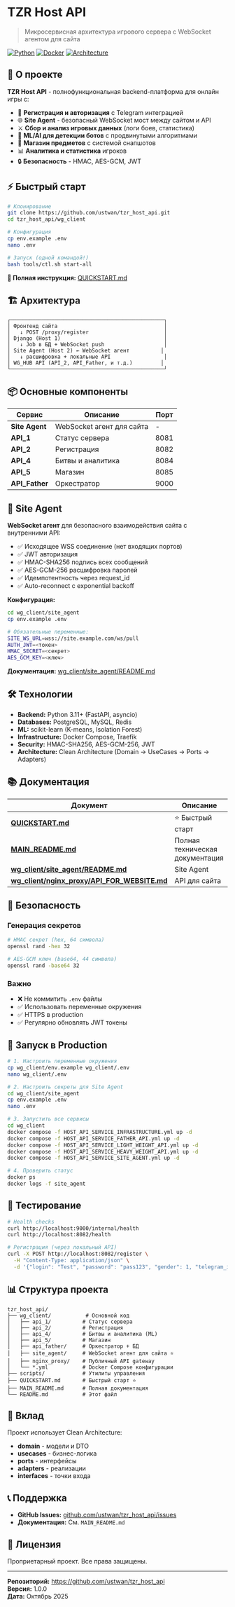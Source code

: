 # TZR Host API

> Микросервисная архитектура игрового сервера с WebSocket агентом для сайта

[![Python](https://img.shields.io/badge/python-3.11+-blue.svg)](https://www.python.org/downloads/)
[![Docker](https://img.shields.io/badge/docker-ready-brightgreen.svg)](https://www.docker.com/)
[![Architecture](https://img.shields.io/badge/architecture-clean-orange.svg)](MAIN_README.md)

## 🎯 О проекте

**TZR Host API** - полнофункциональная backend-платформа для онлайн игры с:

- 🔐 **Регистрация и авторизация** с Telegram интеграцией
- 🌐 **Site Agent** - безопасный WebSocket мост между сайтом и API
- ⚔️ **Сбор и анализ игровых данных** (логи боев, статистика)
- 🤖 **ML/AI для детекции ботов** с продвинутыми алгоритмами
- 🛒 **Магазин предметов** с системой снапшотов
- 📊 **Аналитика и статистика** игроков
- 🔒 **Безопасность** - HMAC, AES-GCM, JWT

## ⚡ Быстрый старт

```bash
# Клонирование
git clone https://github.com/ustwan/tzr_host_api.git
cd tzr_host_api/wg_client

# Конфигурация
cp env.example .env
nano .env

# Запуск (одной командой!)
bash tools/ctl.sh start-all
```

**📖 Полная инструкция:** [QUICKSTART.md](QUICKSTART.md)

## 🏗️ Архитектура

```
┌─────────────────────────────────────────────────┐
│ Фронтенд сайта                                  │
│   ↓ POST /proxy/register                        │
│ Django (Host 1)                                 │
│   ↓ Job в БД + WebSocket push                   │
│ Site Agent (Host 2) ← WebSocket агент          │
│   ↓ расшифровка + локальные API                 │
│ WG_HUB API (API_2, API_Father, и т.д.)         │
└─────────────────────────────────────────────────┘
```

## 📦 Основные компоненты

| Сервис | Описание | Порт |
|--------|----------|------|
| **Site Agent** | WebSocket агент для сайта | - |
| **API_1** | Статус сервера | 8081 |
| **API_2** | Регистрация | 8082 |
| **API_4** | Битвы и аналитика | 8084 |
| **API_5** | Магазин | 8085 |
| **API_Father** | Оркестратор | 9000 |

## 🌟 Site Agent

**WebSocket агент** для безопасного взаимодействия сайта с внутренними API:

- ✅ Исходящее WSS соединение (нет входящих портов)
- ✅ JWT авторизация
- ✅ HMAC-SHA256 подпись всех сообщений
- ✅ AES-GCM-256 расшифровка паролей
- ✅ Идемпотентность через request_id
- ✅ Auto-reconnect с exponential backoff

**Конфигурация:**
```bash
cd wg_client/site_agent
cp env.example .env

# Обязательные переменные:
SITE_WS_URL=wss://site.example.com/ws/pull
AUTH_JWT=<токен>
HMAC_SECRET=<секрет>
AES_GCM_KEY=<ключ>
```

**Документация:** [wg_client/site_agent/README.md](wg_client/site_agent/README.md)

## 🛠️ Технологии

- **Backend:** Python 3.11+ (FastAPI, asyncio)
- **Databases:** PostgreSQL, MySQL, Redis
- **ML:** scikit-learn (K-means, Isolation Forest)
- **Infrastructure:** Docker Compose, Traefik
- **Security:** HMAC-SHA256, AES-GCM-256, JWT
- **Architecture:** Clean Architecture (Domain → UseCases → Ports → Adapters)

## 📚 Документация

| Документ | Описание |
|----------|----------|
| **[QUICKSTART.md](QUICKSTART.md)** | ⭐ Быстрый старт |
| **[MAIN_README.md](MAIN_README.md)** | Полная техническая документация |
| **[wg_client/site_agent/README.md](wg_client/site_agent/README.md)** | Site Agent |
| **[wg_client/nginx_proxy/API_FOR_WEBSITE.md](wg_client/nginx_proxy/API_FOR_WEBSITE.md)** | API для сайта |

## 🔐 Безопасность

### Генерация секретов

```bash
# HMAC секрет (hex, 64 символа)
openssl rand -hex 32

# AES-GCM ключ (base64, 44 символа)
openssl rand -base64 32
```

### Важно

- ❌ Не коммитить `.env` файлы
- ✅ Использовать переменные окружения
- ✅ HTTPS в production
- ✅ Регулярно обновлять JWT токены

## 🚀 Запуск в Production

```bash
# 1. Настроить переменные окружения
cp wg_client/env.example wg_client/.env
nano wg_client/.env

# 2. Настроить секреты для Site Agent
cd wg_client/site_agent
cp env.example .env
nano .env

# 3. Запустить все сервисы
cd wg_client
docker compose -f HOST_API_SERVICE_INFRASTRUCTURE.yml up -d
docker compose -f HOST_API_SERVICE_FATHER_API.yml up -d
docker compose -f HOST_API_SERVICE_LIGHT_WEIGHT_API.yml up -d
docker compose -f HOST_API_SERVICE_HEAVY_WEIGHT_API.yml up -d
docker compose -f HOST_API_SERVICE_SITE_AGENT.yml up -d

# 4. Проверить статус
docker ps
docker logs -f site_agent
```

## 🧪 Тестирование

```bash
# Health checks
curl http://localhost:9000/internal/health
curl http://localhost:8082/health

# Регистрация (через локальный API)
curl -X POST http://localhost:8082/register \
  -H "Content-Type: application/json" \
  -d '{"login": "Test", "password": "pass123", "gender": 1, "telegram_id": 123456}'
```

## 📊 Структура проекта

```
tzr_host_api/
├── wg_client/           # Основной код
│   ├── api_1/          # Статус сервера
│   ├── api_2/          # Регистрация
│   ├── api_4/          # Битвы и аналитика (ML)
│   ├── api_5/          # Магазин
│   ├── api_father/     # Оркестратор + БД
│   ├── site_agent/     # WebSocket агент для сайта ⭐
│   ├── nginx_proxy/    # Публичный API gateway
│   └── *.yml           # Docker Compose конфигурации
├── scripts/            # Утилиты управления
├── QUICKSTART.md       # Быстрый старт ⭐
├── MAIN_README.md      # Полная документация
└── README.md           # Этот файл
```

## 🤝 Вклад

Проект использует Clean Architecture:
- **domain** - модели и DTO
- **usecases** - бизнес-логика
- **ports** - интерфейсы
- **adapters** - реализации
- **interfaces** - точки входа

## 📞 Поддержка

- **GitHub Issues:** [github.com/ustwan/tzr_host_api/issues](https://github.com/ustwan/tzr_host_api/issues)
- **Документация:** См. `MAIN_README.md`

## 📄 Лицензия

Проприетарный проект. Все права защищены.

---

**Репозиторий:** https://github.com/ustwan/tzr_host_api  
**Версия:** 1.0.0  
**Дата:** Октябрь 2025
